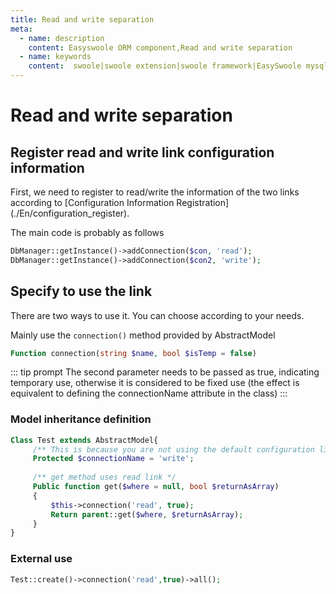 ```yaml
---
title: Read and write separation
meta:
  - name: description
    content: Easyswoole ORM component,Read and write separation
  - name: keywords
    content:  swoole|swoole extension|swoole framework|EasySwoole mysql ORM|EasySwoole ORM|Swoole mysqli coroutine client|swoole ORM|swoole Read and write separation
---
```



# Read and write separation


## Register read and write link configuration information

First, we need to register to read/write the information of the two links according to [Configuration Information Registration] (./En/configuration_register).

The main code is probably as follows

```php
DbManager::getInstance()->addConnection($con, 'read');
DbManager::getInstance()->addConnection($con2, 'write');
```

## Specify to use the link

There are two ways to use it. You can choose according to your needs.

Mainly use the `connection()` method provided by AbstractModel

```php
Function connection(string $name, bool $isTemp = false)
```

::: tip prompt
The second parameter needs to be passed as true, indicating temporary use, otherwise it is considered to be fixed use (the effect is equivalent to defining the connectionName attribute in the class)
:::

### Model inheritance definition

```php
Class Test extends AbstractModel{
     /** This is because you are not using the default configuration link name, so you need to specify */
     Protected $connectionName = 'write';
    
     /** get method uses read link */
     Public function get($where = null, bool $returnAsArray)
     {
         $this->connection('read', true);
         Return parent::get($where, $returnAsArray);
     }
}
```

### External use

```php
Test::create()->connection('read',true)->all();
```
